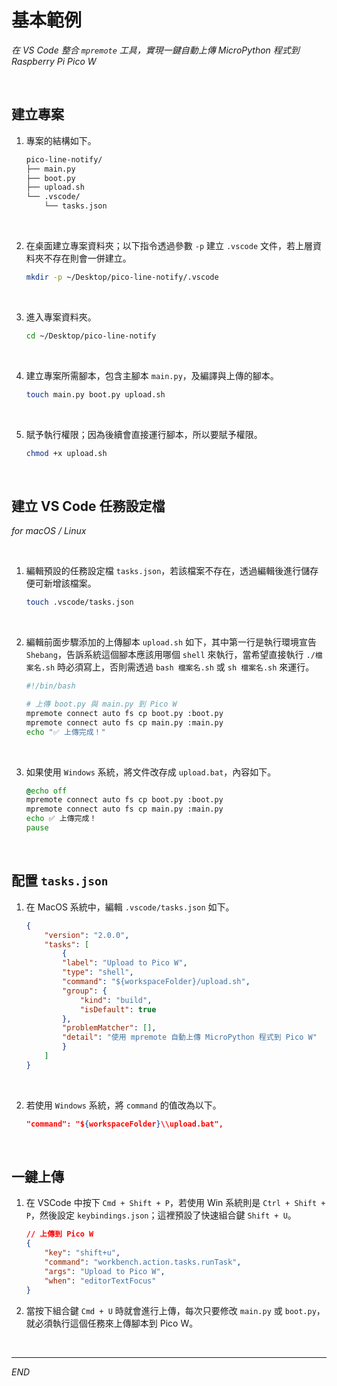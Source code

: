 # 基本範例

_在 VS Code 整合 `mpremote` 工具，實現一鍵自動上傳 MicroPython 程式到 Raspberry Pi Pico W_

<br>

## 建立專案

1. 專案的結構如下。

    ```bash
    pico-line-notify/
    ├── main.py
    ├── boot.py
    ├── upload.sh
    └── .vscode/
        └── tasks.json
    ```

<br>

2. 在桌面建立專案資料夾；以下指令透過參數 `-p` 建立 `.vscode` 文件，若上層資料夾不存在則會一併建立。

    ```bash
    mkdir -p ~/Desktop/pico-line-notify/.vscode
    ```

<br>

3. 進入專案資料夾。

    ```bash
    cd ~/Desktop/pico-line-notify
    ```

<br>

4. 建立專案所需腳本，包含主腳本 `main.py`，及編譯與上傳的腳本。

    ```bash
    touch main.py boot.py upload.sh
    ```

<br>

5. 賦予執行權限；因為後續會直接運行腳本，所以要賦予權限。

    ```bash
    chmod +x upload.sh
    ```

<br>

## 建立 VS Code 任務設定檔

_for macOS / Linux_

<br>

1. 編輯預設的任務設定檔 `tasks.json`，若該檔案不存在，透過編輯後進行儲存便可新增該檔案。

    ```bash
    touch .vscode/tasks.json
    ```

<br>

2. 編輯前面步驟添加的上傳腳本 `upload.sh` 如下，其中第一行是執行環境宣告 `Shebang`，告訴系統這個腳本應該用哪個 `shell` 來執行，當希望直接執行 `./檔案名.sh` 時必須寫上，否則需透過 `bash 檔案名.sh` 或 `sh 檔案名.sh` 來運行。

    ```bash
    #!/bin/bash

    # 上傳 boot.py 與 main.py 到 Pico W
    mpremote connect auto fs cp boot.py :boot.py
    mpremote connect auto fs cp main.py :main.py
    echo "✅ 上傳完成！"
    ```

<br>

3. 如果使用 `Windows` 系統，將文件改存成 `upload.bat`，內容如下。

    ```bat
    @echo off
    mpremote connect auto fs cp boot.py :boot.py
    mpremote connect auto fs cp main.py :main.py
    echo ✅ 上傳完成！
    pause
    ```

<br>

## 配置 `tasks.json`

1. 在 MacOS 系統中，編輯 `.vscode/tasks.json` 如下。

    ```json
    {
        "version": "2.0.0",
        "tasks": [
            {
            "label": "Upload to Pico W",
            "type": "shell",
            "command": "${workspaceFolder}/upload.sh",
            "group": {
                "kind": "build",
                "isDefault": true
            },
            "problemMatcher": [],
            "detail": "使用 mpremote 自動上傳 MicroPython 程式到 Pico W"
            }
        ]
    }
    ```

<br>

2. 若使用 `Windows` 系統，將 `command` 的值改為以下。

    ```json
    "command": "${workspaceFolder}\\upload.bat",
    ```

<br>

## 一鍵上傳

1. 在 VSCode 中按下 `Cmd + Shift + P`，若使用 Win 系統則是 `Ctrl + Shift + P`，然後設定 `keybindings.json`；這裡預設了快速組合鍵 `Shift + U`。

    ```json
    // 上傳到 Pico W
    {
        "key": "shift+u",
        "command": "workbench.action.tasks.runTask",
        "args": "Upload to Pico W",
        "when": "editorTextFocus"
    }
    ```

2. 當按下組合鍵 `Cmd + U` 時就會進行上傳，每次只要修改 `main.py` 或 `boot.py`，就必須執行這個任務來上傳腳本到 Pico W。

<br>

___

_END_